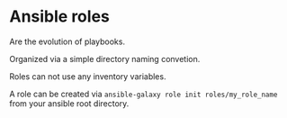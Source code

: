 # Ansible roles

Are the evolution of playbooks.

Organized via a simple directory naming convetion.

Roles can not use any inventory variables.

A role can be created via `ansible-galaxy role init roles/my_role_name` from your ansible root directory.

